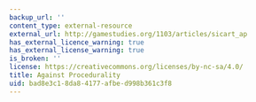 ```yaml
---
backup_url: ''
content_type: external-resource
external_url: http://gamestudies.org/1103/articles/sicart_ap
has_external_licence_warning: true
has_external_license_warning: true
is_broken: ''
license: https://creativecommons.org/licenses/by-nc-sa/4.0/
title: Against Procedurality
uid: bad8e3c1-8da8-4177-afbe-d998b361c3f8
---
```

